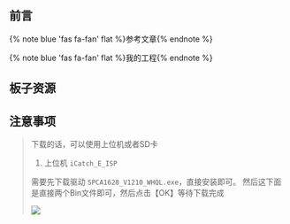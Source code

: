 ## 前言



{% note blue 'fas fa-fan' flat %}参考文章{% endnote %}





{% note blue 'fas fa-fan' flat %}我的工程{% endnote %}





## 板子资源





## 注意事项



> 下载的话，可以使用上位机或者SD卡
>
> 1. 上位机 `iCatch_E_ISP`
>
> 需要先下载驱动 `SPCA1628_V1210_WHQL.exe`，直接安装即可。 然后这下面是直接两个Bin文件即可，然后点击【OK】等待下载完成
>
> ![](https://image-1309791158.cos.ap-guangzhou.myqcloud.com/%E5%85%B6%E4%BB%96/PixPin_2024-03-05_20-38-01.webp)